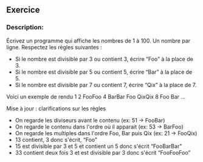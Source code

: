 ## Exercice
### Description:
Écrivez un programme qui affiche les nombres de 1 à 100. Un nombre par ligne. Respectez les règles suivantes :
* Si le nombre est divisible par 3 ou contient 3, écrire “Foo” à la place de 3.
* Si le nombre est divisible par 5 ou contient 5, écrire “Bar” à la place de 5.
* Si le nombre est divisible par 7 ou contient 7, écrire “Qix” à la place de 7.
 
Voici un exemple de rendu 1 2 FooFoo 4 BarBar Foo QixQix 8 Foo Bar ...
 
Mise à jour : clarifications sur les règles
* On regarde les diviseurs avant le contenu (ex: 51 -> FooBar)
* On regarde le contenu dans l'ordre où il apparait (ex: 53 -> BarFoo)
* On regarde les multiples dans l'ordre Foo, Bar puis Qix (ex: 21 -> FooQix)
* 13 contient, 3 donc s'écrit, “Foo”
* 15 est divisible par 3 et 5 et contient un 5 donc s'écrit “FooBarBar”
* 33 contient deux fois 3 et est divisible par 3 donc s'écrit “FooFooFoo”
